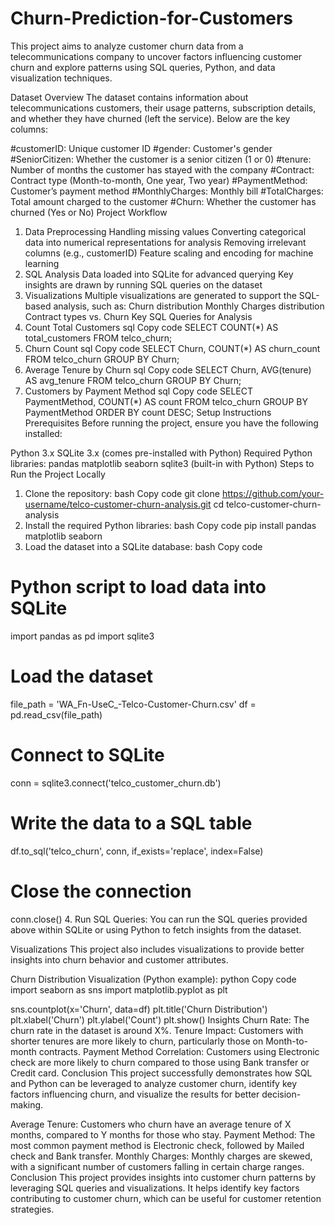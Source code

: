 # Churn-Prediction-for-Customers
This project aims to analyze customer churn data from a telecommunications company to uncover factors influencing customer churn and explore patterns using SQL queries, Python, and data visualization techniques.

Dataset Overview
The dataset contains information about telecommunications customers, their usage patterns, subscription details, and whether they have churned (left the service). Below are the key columns:

#customerID: Unique customer ID
#gender: Customer's gender
#SeniorCitizen: Whether the customer is a senior citizen (1 or 0)
#tenure: Number of months the customer has stayed with the company
#Contract: Contract type (Month-to-month, One year, Two year)
#PaymentMethod: Customer’s payment method
#MonthlyCharges: Monthly bill
#TotalCharges: Total amount charged to the customer
#Churn: Whether the customer has churned (Yes or No)
Project Workflow
1. Data Preprocessing
Handling missing values
Converting categorical data into numerical representations for analysis
Removing irrelevant columns (e.g., customerID)
Feature scaling and encoding for machine learning
2. SQL Analysis
Data loaded into SQLite for advanced querying
Key insights are drawn by running SQL queries on the dataset
3. Visualizations
Multiple visualizations are generated to support the SQL-based analysis, such as:
Churn distribution
Monthly Charges distribution
Contract types vs. Churn
Key SQL Queries for Analysis
1. Count Total Customers
sql
Copy code
SELECT COUNT(*) AS total_customers FROM telco_churn;
2. Churn Count
sql
Copy code
SELECT Churn, COUNT(*) AS churn_count
FROM telco_churn
GROUP BY Churn;
3. Average Tenure by Churn
sql
Copy code
SELECT Churn, AVG(tenure) AS avg_tenure
FROM telco_churn
GROUP BY Churn;
4. Customers by Payment Method
sql
Copy code
SELECT PaymentMethod, COUNT(*) AS count
FROM telco_churn
GROUP BY PaymentMethod
ORDER BY count DESC;
Setup Instructions
Prerequisites
Before running the project, ensure you have the following installed:

Python 3.x
SQLite 3.x (comes pre-installed with Python)
Required Python libraries:
pandas
matplotlib
seaborn
sqlite3 (built-in with Python)
Steps to Run the Project Locally
1. Clone the repository:
bash
Copy code
git clone https://github.com/your-username/telco-customer-churn-analysis.git
cd telco-customer-churn-analysis
2. Install the required Python libraries:
bash
Copy code
pip install pandas matplotlib seaborn
3. Load the dataset into a SQLite database:
bash
Copy code
# Python script to load data into SQLite
import pandas as pd
import sqlite3

# Load the dataset
file_path = 'WA_Fn-UseC_-Telco-Customer-Churn.csv'
df = pd.read_csv(file_path)

# Connect to SQLite
conn = sqlite3.connect('telco_customer_churn.db')

# Write the data to a SQL table
df.to_sql('telco_churn', conn, if_exists='replace', index=False)

# Close the connection
conn.close()
4. Run SQL Queries:
You can run the SQL queries provided above within SQLite or using Python to fetch insights from the dataset.

Visualizations
This project also includes visualizations to provide better insights into churn behavior and customer attributes.

Churn Distribution Visualization (Python example):
python
Copy code
import seaborn as sns
import matplotlib.pyplot as plt

sns.countplot(x='Churn', data=df)
plt.title('Churn Distribution')
plt.xlabel('Churn')
plt.ylabel('Count')
plt.show()
Insights
Churn Rate: The churn rate in the dataset is around X%.
Tenure Impact: Customers with shorter tenures are more likely to churn, particularly those on Month-to-month contracts.
Payment Method Correlation: Customers using Electronic check are more likely to churn compared to those using Bank transfer or Credit card.
Conclusion
This project successfully demonstrates how SQL and Python can be leveraged to analyze customer churn, identify key factors influencing churn, and visualize the results for better decision-making.


Average Tenure: Customers who churn have an average tenure of X months, compared to Y months for those who stay.
Payment Method: The most common payment method is Electronic check, followed by Mailed check and Bank transfer.
Monthly Charges: Monthly charges are skewed, with a significant number of customers falling in certain charge ranges.
Conclusion
This project provides insights into customer churn patterns by leveraging SQL queries and visualizations. It helps identify key factors contributing to customer churn, which can be useful for customer retention strategies.
